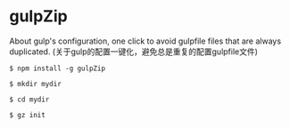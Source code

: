 # gulpZip

About gulp's configuration, one click to avoid gulpfile files that are always duplicated.
(关于gulp的配置一键化，避免总是重复的配置gulpfile文件)


```
$ npm install -g gulpZip

$ mkdir mydir

$ cd mydir

$ gz init
```